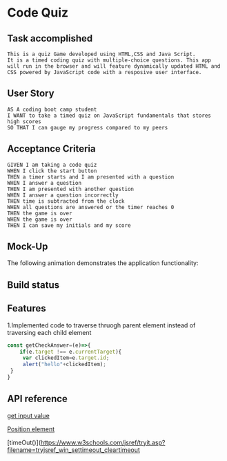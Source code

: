 # Code Quiz

## Task accomplished
    This is a quiz Game developed using HTML,CSS and Java Script.
    It is a timed coding quiz with multiple-choice questions. This app will run in the browser and will feature dynamically updated HTML and CSS powered by JavaScript code with a resposive user interface.

  ## User Story

```
AS A coding boot camp student
I WANT to take a timed quiz on JavaScript fundamentals that stores high scores
SO THAT I can gauge my progress compared to my peers
```

## Acceptance Criteria

```
GIVEN I am taking a code quiz
WHEN I click the start button
THEN a timer starts and I am presented with a question
WHEN I answer a question
THEN I am presented with another question
WHEN I answer a question incorrectly
THEN time is subtracted from the clock
WHEN all questions are answered or the timer reaches 0
THEN the game is over
WHEN the game is over
THEN I can save my initials and my score
```

## Mock-Up

The following animation demonstrates the application functionality:

## Build status
## Features
1.Implemented code to traverse thruogh parent element instead of traversing each child element 
```javascript
const getCheckAnswer=(e)=>{
    if(e.target !== e.currentTarget){
     var clickedItem=e.target.id;
     alert("hello"+clickedItem);
 }
}
````
## API reference
[get input value](https://www.tabnine.com/academy/javascript/get-value-of-input/)

[Position element]( https://www.w3schools.com/css/css_positioning.as)

[timeOut()](https://www.w3schools.com/jsref/tryit.asp?filename=tryjsref_win_settimeout_cleartimeout


